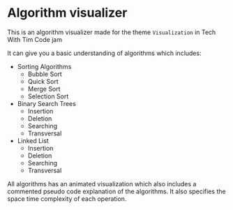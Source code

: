 # Algorithm visualizer
This is an algorithm visualizer made for the theme `Visualization` in Tech With Tim Code jam

It can give you a basic understanding of algorithms
which includes:

* Sorting Algorithms
  * Bubble Sort
  * Quick Sort
  * Merge Sort
  * Selection Sort
* Binary Search Trees
  * Insertion
  * Deletion
  * Searching
  * Transversal
 * Linked List
   * Insertion
   * Deletion
   * Searching
   * Transversal

All algorithms has an animated visualization which also includes a commented pseudo code explanation of the algorithms. It also specifies the space time complexity of each operation.
